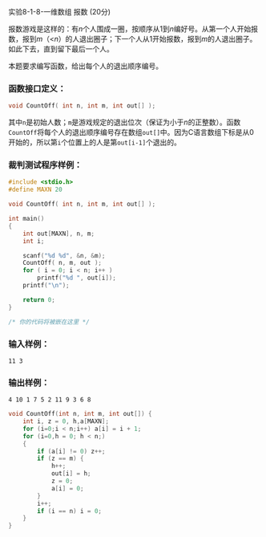实验8-1-8-一维数组 报数 (20分)

报数游戏是这样的：有*n*个人围成一圈，按顺序从1到*n*编好号。从第一个人开始报数，报到*m*（<*n*）的人退出圈子；下一个人从1开始报数，报到*m*的人退出圈子。如此下去，直到留下最后一个人。

本题要求编写函数，给出每个人的退出顺序编号。

### 函数接口定义：

```c++
void CountOff( int n, int m, int out[] );
```

其中`n`是初始人数；`m`是游戏规定的退出位次（保证为小于*n*的正整数）。函数`CountOff`将每个人的退出顺序编号存在数组`out[]`中。因为C语言数组下标是从0开始的，所以第`i`个位置上的人是第`out[i-1]`个退出的。

### 裁判测试程序样例：

```c++
#include <stdio.h>
#define MAXN 20

void CountOff( int n, int m, int out[] );

int main()
{
    int out[MAXN], n, m;
    int i;

    scanf("%d %d", &n, &m);
    CountOff( n, m, out );   
    for ( i = 0; i < n; i++ )
        printf("%d ", out[i]);
    printf("\n");

    return 0;
}

/* 你的代码将被嵌在这里 */
```

### 输入样例：

```in
11 3
```

### 输出样例：

```out
4 10 1 7 5 2 11 9 3 6 8 
```



```c++
void CountOff(int n, int m, int out[]) {
	int i, z = 0, h,a[MAXN];
	for (i=0;i < n;i++) a[i] = i + 1;
	for (i=0,h = 0; h < n;)
	{
		if (a[i] != 0) z++;
		if (z == m) {
			h++;
			out[i] = h;
			z = 0;
			a[i] = 0;
		}
		i++;
		if (i == n) i = 0;
	}
}
```

